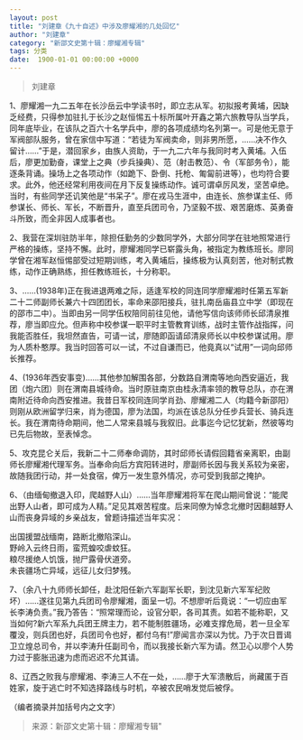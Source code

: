 ```yaml
---
layout: post
title: "刘建章《九十自述》中涉及廖耀湘的几处回忆"
author: "刘建章"
category: "新邵文史第十辑：廖耀湘专辑"
tags: 分类
date:  1900-01-01 00:00:00 +0000
---
```

> 刘建章


1、廖耀湘一九二五年在长沙岳云中学读书时，即立志从军。初拟报考黄埔，因缺乏经费，只得参加驻扎于长沙之赵恒惕五十标所属叶开鑫之第六旅教导队当学兵，同年底毕业，在该队之百六十名学兵中，廖的各项成绩均名列第一。可是他无意于军阀部队服务，曾在家信中写道：“若徒为军阀卖命，则非男所愿，……决不作久留计……”于是，潜回家乡，由族人资助，于一九二六年与我同时考入黄埔。入伍后，廖更加勤奋，课堂上之典（步兵操典）、范（射击教范）、令（军部务令），能逐条背诵。操场上之各项动作（如跪下、卧倒、托枪、匍匐前进等），也均符合要求。此外，他还经常利用夜间在月下反复操练动作。诚可谓卓厉风发，坚苦卓绝。当时，有些同学还讥笑他是“书呆子”。廖在戎马生涯中，由连长、旅参谋主任、师参谋长、师长、军长，不断晋升，直至兵团司令，乃坚毅不拔、艰苦磨炼、英勇奋斗所致，而全非因人成事者也。

2、我营在深圳驻防半年，除担任勤务的少数同学外，大部分同学在驻地照常进行严格的操练，坚持不懈。此时，廖耀湘同学已崭露头角，被指定为教练班长。廖同学曾在湘军赵恒惕部受过短期训练，考入黄埔后，操练极为认真刻苦，他对制式教练，动作正确熟练，担任教练班长，十分称职。

3、……(1938年)正在我进退两难之际，适逢军校的同连同学廖耀湘时任第五军新二十二师副师长兼六十四团团长，率命来邵阳接兵，驻扎南岳庙县立中学（即现在的邵市二中）。当即由另一同学伍权陪同前往见他，请他写信向该师师长邱清泉推荐，廖当即应允。但声称中校参谋一职平时主管教育训练，战时主管作战指挥，问我能否胜任，我坦然直告，可请一试，廖随即函请邱清泉师长以中校参谋试用。廖为人质朴憨厚。我当时回答可以一试，不过自谦而已，他竟真以“试用”一词向邱师长推荐。

4、(1936年西安事变)……其他参加解围各部，分数路自渭南等地向西安逼近，我团（炮六团）则在渭南县城待命。当时原驻南京由桂永清率领的教导总队，亦在渭南附近待命向西安推进。我昔日军校同连同学肖劲、廖耀湘二人（均籍今新邵阳）则刚从欧洲留学归来，肖为德国，廖为法国，均派在该总队分任步兵营长、骑兵连长。我在渭南待命期间，他二人常来县城与我叙旧。此事迄今记忆犹新，然彼等均已先后物故，至表悼念。

5、攻克昆仑关后，我新二十二师奉命调防，其时邱师长请假回籍省亲离职，由副师长廖耀湘代理军务。当奉命向后方宾阳转进时，廖副师长因与我关系较为亲密，故随我团行动，并一处食宿，俾万一发生意外情况，亦可受到我部之掩护。

6、（由缅甸撤退入印，爬越野人山）……当年廖耀湘将军在爬山期间曾说：“能爬出野人山者，即可成为人精。”足见其艰苦程度。后来同僚为悼念北撤时因翻越野人山而丧身异域的乡亲战友，曾题诗描述当年实况：

出国援盟战缅南，路断北撤陷深山。
<br/>
野岭入云终日雨，蛮荒蝗咬虐蚊狂。
<br/>
粮尽援绝人饥饿，抛尸露骨伏道旁。
<br/>
未丧疆场亡异域，远征儿女归梦残。

7、（余八十九师师长卸任，赴沈阳任新六军副军长职，到沈见新六军军纪败坏）……遂往见第九兵团司令廖耀湘，面呈一切。不想廖听后竟说：“一切应由军长李涛负责。”我乃答告：“照常理而论，设官分职，各司其责。如若不能称职，又当如何?新六军系九兵团王牌主力，若不能制胜疆场，必难支撑危局，若一旦全军覆没，则兵团也好，兵团司令也好，都付乌有!”廖闻言亦深以为忧。乃于次日晋谒卫立煌总司令，并以李涛升任副司令，而以我接长新六军为请。然卫心以廖个人势力过于膨胀迅速为虑而迟迟不允其请。

8、辽西之败我与廖耀湘、李涛三人不在一处，……廖于大军溃散后，尚藏匿于百姓家，旋于逃亡时不知选择路线与时机，卒被农民哨发觉后被俘。

（编者摘录并加括号内之文字）

> *<!-- 录入校对：佚名 -->*

> 来源：新邵文史第十辑：廖耀湘专辑"